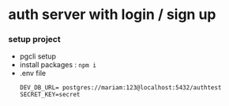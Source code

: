 # auth server with login / sign up

### setup project
* pgcli setup 
* install packages :  ``` npm i ```
* .env file
    ```
    DEV_DB_URL= postgres://mariam:123@localhost:5432/authtest
    SECRET_KEY=secret
     ```